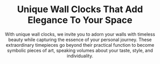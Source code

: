 ---
layout: post
title: Unique Wall Clocks That Add Elegance To Your Space
subtitle: With unique wall clocks, we invite you to adorn your walls with timeless beauty while capturing the essence of your personal journey. These extraordinary timepieces go beyond their practical function to become symbolic pieces of art, speaking volumes about your taste, style, and individuality.
header-img: "img/post/2023/09/copied/unique-wall-clocks.jpg"
header-style: text
permalink: "/unique-wall-clocks/"
catalog: true
tags:
  - Recipients 
  - Men
---        